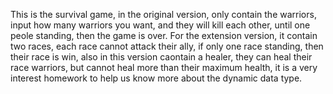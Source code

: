 This is the survival game, in the original version, only contain the warriors, input how many warriors you want, and they will kill each other, until one peole standing, then the game is over. For the extension version, it contain two races, each race cannot attack their ally, if only one race standing, then their race is win, also in this version caontain a healer, they can heal their race warriors, but cannot heal more than their maximum health, it is a  very interest homework to help us know more about the dynamic data type. 
